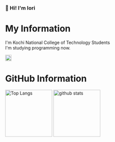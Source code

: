 ### 👋 Hi! I'm Iori
# My Information
I'm Kochi National College of Technology Students  
I'm studying programming now.  

<p align="left">
  <a href="http://twitter.com/ior_ai">
    <img height="20" src="https://img.shields.io/twitter/follow/ior_ai?label=Twitter&logo=twitter&style=flat" />
  </a>
</p>

# GitHub Information
<p align="left"> 
  <img alt="Top Langs" height="150px" src="https://github-readme-stats.vercel.app/api?username=iori-kosen&count_private=true&show_icons=true&theme=react" />
  <img alt="github stats" height="150px" src="https://github-readme-stats.vercel.app/api/top-langs/?username=iori-kosen&count_private=true&show_icons=true&theme=react" />
</p>
